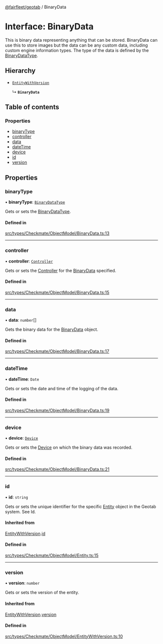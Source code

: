 [@fairfleet/geotab](../README.md) / BinaryData

# Interface: BinaryData

This is binary data representing anything that can be stored. BinaryData can use this to store images but the data can be any custom data, including custom engine information types. The type of the data is defined by the [BinaryDataType](../README.md#binarydatatype).

## Hierarchy

- [`EntityWithVersion`](EntityWithVersion.md)

  ↳ **`BinaryData`**

## Table of contents

### Properties

- [binaryType](BinaryData.md#binarytype)
- [controller](BinaryData.md#controller)
- [data](BinaryData.md#data)
- [dateTime](BinaryData.md#datetime)
- [device](BinaryData.md#device)
- [id](BinaryData.md#id)
- [version](BinaryData.md#version)

## Properties

### binaryType

• **binaryType**: [`BinaryDataType`](../README.md#binarydatatype)

Gets or sets the [BinaryDataType](../README.md#binarydatatype).

#### Defined in

[src/types/Checkmate/ObjectModel/BinaryData.ts:13](https://github.com/fairfleet/geotab/blob/b682f10/src/types/Checkmate/ObjectModel/BinaryData.ts#L13)

___

### controller

• **controller**: [`Controller`](Controller.md)

Gets or sets the [Controller](Controller.md) for the [BinaryData](BinaryData.md) specified.

#### Defined in

[src/types/Checkmate/ObjectModel/BinaryData.ts:15](https://github.com/fairfleet/geotab/blob/b682f10/src/types/Checkmate/ObjectModel/BinaryData.ts#L15)

___

### data

• **data**: `number`[]

Gets the binary data for the [BinaryData](BinaryData.md) object.

#### Defined in

[src/types/Checkmate/ObjectModel/BinaryData.ts:17](https://github.com/fairfleet/geotab/blob/b682f10/src/types/Checkmate/ObjectModel/BinaryData.ts#L17)

___

### dateTime

• **dateTime**: `Date`

Gets or sets the date and time of the logging of the data.

#### Defined in

[src/types/Checkmate/ObjectModel/BinaryData.ts:19](https://github.com/fairfleet/geotab/blob/b682f10/src/types/Checkmate/ObjectModel/BinaryData.ts#L19)

___

### device

• **device**: [`Device`](Device.md)

Gets or sets the [Device](Device.md) on which the binary data was recorded.

#### Defined in

[src/types/Checkmate/ObjectModel/BinaryData.ts:21](https://github.com/fairfleet/geotab/blob/b682f10/src/types/Checkmate/ObjectModel/BinaryData.ts#L21)

___

### id

• **id**: `string`

Gets or sets the unique identifier for the specific [Entity](Entity.md) object in the Geotab system. See Id.

#### Inherited from

[EntityWithVersion](EntityWithVersion.md).[id](EntityWithVersion.md#id)

#### Defined in

[src/types/Checkmate/ObjectModel/Entity.ts:15](https://github.com/fairfleet/geotab/blob/b682f10/src/types/Checkmate/ObjectModel/Entity.ts#L15)

___

### version

• **version**: `number`

Gets or sets the version of the entity.

#### Inherited from

[EntityWithVersion](EntityWithVersion.md).[version](EntityWithVersion.md#version)

#### Defined in

[src/types/Checkmate/ObjectModel/EntityWithVersion.ts:10](https://github.com/fairfleet/geotab/blob/b682f10/src/types/Checkmate/ObjectModel/EntityWithVersion.ts#L10)
